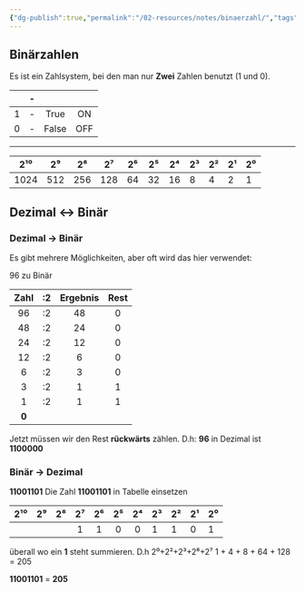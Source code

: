 ```yaml
---
{"dg-publish":true,"permalink":"/02-resources/notes/binaerzahl/","tags":["mathe/binärzahlen"],"noteIcon":"","updated":"2024-10-26T20:12:20.406+02:00"}
---
```


## Binärzahlen 
Es ist ein Zahlsystem, bei den man nur **Zwei** Zahlen benutzt (1 und 0). 

|     | -   |       |     |        
|:---:| --- |:-----:|:---:|
|  1  | -   | True  | ON  |
|  0  | -   | False | OFF |

___

| 2¹⁰  | 2⁹  | 2⁸  | 2⁷  | 2⁶  | 2⁵  | 2⁴  | 2³  | 2²  | 2¹  | 2⁰  |
|:----:|:---:|:---:|:---:|:---:|:---:|:---:| --- | --- | --- | --- |
| 1024 | 512 | 256 | 128 |  64  |  32  |  16  |   8  |  4   |   2  | 1   |


## Dezimal ↔ Binär 

### Dezimal -> Binär

Es gibt mehrere Möglichkeiten, aber oft wird das hier verwendet:

96 zu Binär

| Zahl  | :2  | Ergebnis | Rest |
| :---: | :-: | :------: | :--: |
|  96   | :2  |    48    |  0   |
|  48   | :2  |    24    |  0   |
|  24   | :2  |    12    |  0   |
|  12   | :2  |    6     |  0   |
|   6   | :2  |    3     |  0   |
|   3   | :2  |    1     |  1   |
|   1   | :2  |    1     |  1   |
| **0** |     |          |      |

Jetzt müssen wir den Rest **rückwärts** zählen.
D.h: **96** in Dezimal ist **1100000**

### Binär -> Dezimal 
**11001101**
Die Zahl **11001101** in Tabelle einsetzen 

| 2¹⁰ | 2⁹  | 2⁸  | 2⁷  | 2⁶  | 2⁵  | 2⁴  | 2³  | 2²  | 2¹  | 2⁰  |
|:---:|:---:|:---:|:---:|:---:|:---:|:---:| --- | --- | --- | --- |
|     |     |     |  1   |  1   |   0  |   0  |   1  | 1   |  0   |   1  |

überall wo ein **1** steht summieren. D.h 
2⁰+2²+2³+2⁶+2⁷
1 + 4 + 8 + 64 + 128 = 205

 **11001101** = **205**
